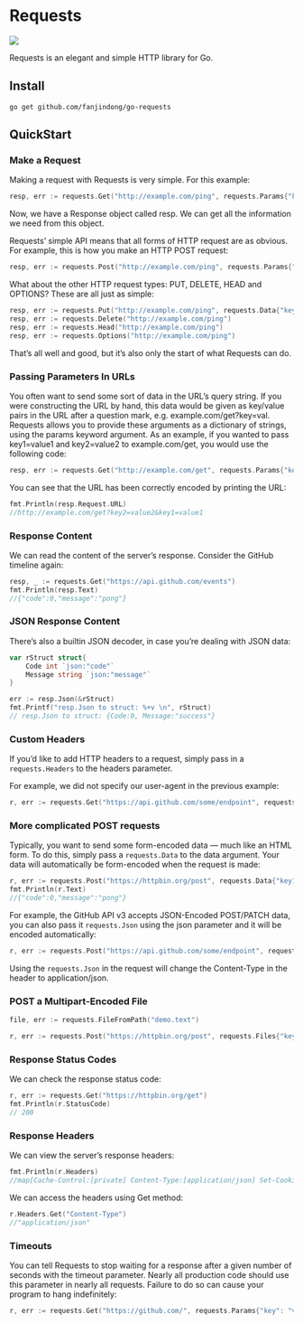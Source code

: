 # Requests
![](.images/TrakaiLithuania_ZH-CN0447602818_1920x1080.jpg)

Requests is an elegant and simple HTTP library for Go.

## Install

```shell script
go get github.com/fanjindong/go-requests
```

## QuickStart

### Make a Request

Making a request with Requests is very simple.
For this example:

```go
resp, err := requests.Get("http://example.com/ping", requests.Params{"key": "value"})
```
Now, we have a Response object called resp. We can get all the information we need from this object.

Requests’ simple API means that all forms of HTTP request are as obvious. For example, this is how you make an HTTP POST request:

```go
resp, err := requests.Post("http://example.com/ping", requests.Params{"k": "v"}, requests.Json{"key": "value"})
```

What about the other HTTP request types: PUT, DELETE, HEAD and OPTIONS? These are all just as simple:

```go
resp, err := requests.Put("http://example.com/ping", requests.Data{"key": "value"})
resp, err := requests.Delete("http://example.com/ping")
resp, err := requests.Head("http://example.com/ping")
resp, err := requests.Options("http://example.com/ping")
```
That’s all well and good, but it’s also only the start of what Requests can do.

### Passing Parameters In URLs

You often want to send some sort of data in the URL’s query string. 
If you were constructing the URL by hand, this data would be given as key/value pairs in the URL after a question mark, 
e.g. example.com/get?key=val. Requests allows you to provide these arguments as a dictionary of strings, 
using the params keyword argument. As an example, if you wanted to pass key1=value1 and key2=value2 to example.com/get, 
you would use the following code:

```go
resp, err := requests.Get("http://example.com/get", requests.Params{"key1": "value1", "key2": "value2"})
```
You can see that the URL has been correctly encoded by printing the URL:
```go
fmt.Println(resp.Request.URL)
//http://example.com/get?key2=value2&key1=value1
```

### Response Content

We can read the content of the server’s response. Consider the GitHub timeline again:

```go
resp, _ := requests.Get("https://api.github.com/events")
fmt.Println(resp.Text)
//{"code":0,"message":"pong"}
```

### JSON Response Content

There’s also a builtin JSON decoder, in case you’re dealing with JSON data:

```go
var rStruct struct{
    Code int `json:"code"`
    Message string `json:"message"`
}

err := resp.Json(&rStruct)
fmt.Printf("resp.Json to struct: %+v \n", rStruct)
// resp.Json to struct: {Code:0, Message:"success"} 
```

### Custom Headers

If you’d like to add HTTP headers to a request, simply pass in a `requests.Headers` to the headers parameter.

For example, we did not specify our user-agent in the previous example:

```go
r, err := requests.Get("https://api.github.com/some/endpoint", requests.Headers{"user-agent": "my-app/0.0.1"})
```

### More complicated POST requests

Typically, you want to send some form-encoded data — much like an HTML form. To do this, 
simply pass a `requests.Data` to the data argument. 
Your data will automatically be form-encoded when the request is made:

```go
r, err := requests.Post("https://httpbin.org/post", requests.Data{"key1": "value1", "key2": "value2"})
fmt.Println(r.Text)
//{"code":0,"message":"pong"}
```

For example, the GitHub API v3 accepts JSON-Encoded POST/PATCH data, 
you can also pass it `requests.Json` using the json parameter and it will be encoded automatically:

```go
r, err := requests.Post("https://api.github.com/some/endpoint", requests.Json{"key1": "value1", "key2": "value2"})
```

Using the `requests.Json` in the request will change the Content-Type in the header to application/json.

### POST a Multipart-Encoded File

```go
file, err := requests.FileFromPath("demo.text")

r, err := requests.Post("https://httpbin.org/post", requests.Files{"key": "value", "file": file})
```

### Response Status Codes

We can check the response status code:

```go
r, err := requests.Get("https://httpbin.org/get")
fmt.Println(r.StatusCode)
// 200
```

### Response Headers

We can view the server’s response headers:

```go
fmt.Println(r.Headers)
//map[Cache-Control:[private] Content-Type:[application/json] Set-Cookie:[QINGCLOUDELB=d9a2454c187d2875afb6701eb80e9c8761ebcf3b54797eae61b25b90f71273ea; path=/; HttpOnly]]

```
We can access the headers using Get method:

```go
r.Headers.Get("Content-Type")
//"application/json"
```

### Timeouts

You can tell Requests to stop waiting for a response after a given number of seconds with the timeout parameter. 
Nearly all production code should use this parameter in nearly all requests. 
Failure to do so can cause your program to hang indefinitely:


```go
r, err := requests.Get("https://github.com/", requests.Params{"key": "value"}, requests.Timeout(3*time.Secend))
```